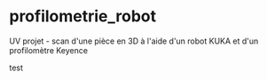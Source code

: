 # profilometrie_robot
UV projet - scan d'une pièce en 3D à l'aide d'un robot KUKA et d'un profilomètre Keyence

test